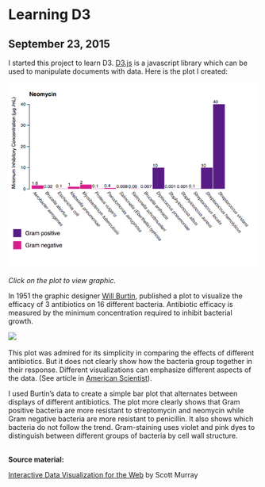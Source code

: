 # Learning D3
## September 23, 2015

I started this project to learn D3. <a href="https://d3js.org/">D3.js</a> is a javascript library which can be used to manipulate documents with data. Here is the plot I created:

<a href="https://hmvantol.github.io/antibiotics/antibiotics.v3.html"><img src="https://github.com/hmvantol/antibiotics/blob/master/screenshot1.png"></a>

<i>Click on the plot to view graphic.</i>

In 1951 the graphic designer <a href="https://en.wikipedia.org/wiki/Will_Burtin">Will Burtin</a>, published a plot to visualize the efficacy of 3 antibiotics on 16 different bacteria. Antibiotic efficacy is measured by the minimum concentration required to inhibit bacterial growth.

<img src="http://www.americanscientist.org/Libraries/images/2009641416567334-2009-07MacroWainerFA.jpg">

This plot was admired for its simplicity in comparing the effects of different antibiotics. But it does not clearly show how the bacteria group together in their response. Different visualizations can emphasize different aspects of the data. (See article in <a href="http://www.americanscientist.org/issues/pub/thats-funny">American Scientist</a>).

I used Burtin’s data to create a simple bar plot that alternates between displays of different antibiotics. The plot more clearly shows that Gram positive bacteria are more resistant to streptomycin and neomycin while Gram negative bacteria are more resistant to penicillin. It also shows which bacteria do not follow the trend. Gram-staining uses violet and pink dyes to distinguish between different groups of bacteria by cell wall structure.

<br>
<b>Source material:</b>

<a href="http://chimera.labs.oreilly.com/books/1230000000345/index.html">Interactive Data Visualization for the Web</a> by Scott Murray
